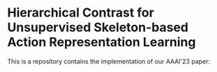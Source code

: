 # Hierarchical Contrast for Unsupervised Skeleton-based Action Representation Learning
This is a repository contains the implementation of our AAAI'23 paper:
